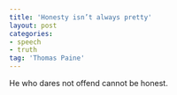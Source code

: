 ```yaml
---
title: 'Honesty isn’t always pretty'
layout: post
categories:
- speech
- truth
tag: 'Thomas Paine'
---
```


He who dares not offend cannot be honest.